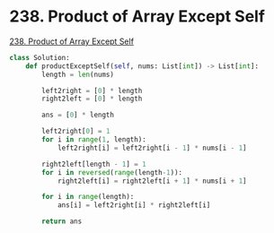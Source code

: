 # 238. Product of Array Except Self

[238. Product of Array Except Self](https://leetcode.com/problems/product-of-array-except-self/)

```python
class Solution:
    def productExceptSelf(self, nums: List[int]) -> List[int]:
        length = len(nums)

        left2right = [0] * length
        right2left = [0] * length

        ans = [0] * length

        left2right[0] = 1
        for i in range(1, length):
            left2right[i] = left2right[i - 1] * nums[i - 1]

        right2left[length - 1] = 1
        for i in reversed(range(length-1)):
            right2left[i] = right2left[i + 1] * nums[i + 1]

        for i in range(length):
            ans[i] = left2right[i] * right2left[i]

        return ans
```

